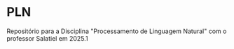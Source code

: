 # PLN
Repositório para a Disciplina "Processamento de Linguagem Natural" com o professor Salatiel em 2025.1
